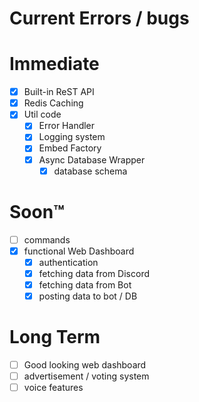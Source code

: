# Current Errors / bugs

# Immediate

- [x] Built-in ReST API
- [x] Redis Caching
- [x] Util code
  - [x] Error Handler
  - [x] Logging system
  - [x] Embed Factory
  - [x] Async Database Wrapper
    - [x] database schema

# Soon™

- [ ] commands
- [x] functional Web Dashboard
  - [x] authentication
  - [x] fetching data from Discord
  - [x] fetching data from Bot
  - [x] posting data to bot / DB

# Long Term

- [ ] Good looking web dashboard
- [ ] advertisement / voting system
- [ ] voice features
